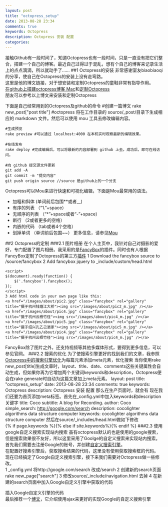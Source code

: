 ```yaml
---
layout: post
title: "octopress_setup"
date: 2013-08-28 23:34
comments: true
keywords: Octopress
description: Octopress 安装 配置
categories: 
---
```

接触Github有一段时间了，知道Octopress也有一段时间，只是一直没有把它们整合，搭建一个自己的博客。最近自己过得过于混乱，想有个自己的博客来记录生活上的点点滴滴，所以就动手了……
##1 Octopress的安装
非常感谢室友biaobiaoqi的分享，使自己在Octopress的安装上没有走弯路。<br/>
这里是他的博文链接，对于想安装和定制Octopress的童鞋非常有指导作用。<br/>
[在github上搭建octopress博客 Mac](http://biaobiaoqi.me/blog/2013/03/21/building-octopress-in-github-mac/)和[定制Octopress](http://biaobiaoqi.me/blog/2013/07/10/decorate-octopress/)<br/>
朋友可以参考以上博文来安装和定制Octopress
<!-- more -->
下面是自己经常用到的Octopress及github的命令
	#创建一篇博文
	rake new_post["post title"] #octopress 将在工作目录的 source/_post/目录下生成相应的 markdown 文件。然后可以使用 mou 工具去修改编辑内容。

	#生成预览
	rake preview #可以通过 localhost:4000 在本机实时观察最新的编辑效果。

	#在线发布
	rake deploy #完成编辑后，可以将最新的内容部署到 github 上去。成功后，即可在线访问。

	#向 github 提交源文件更新
	git add -A
	git commit -m "提交内容"
	git push origin source //source 是github上的一个分支
Octopress可以Mou来进行快速和可视化编辑，下面是Mou最常用的语法。

* 加粗和斜体 (单词前后包围**或者__)
* 有序的列表 （“1.”+space）
* 无顺序的列表 （“*”+space或者“-”+space）
* 断行 （2或者更多的空格）
* 内嵌的代码 （tab或者4个空格）
* 划掉单词 （单词前后包围~~）
更多信息，请参见[Mou](http://mouapp.com)

##2 Octopress的定制
###2.1 图片相册
在个人主页中，我针对自己对摄影的爱好，专门配置了图片相册。我采用的是[FancyBox](http://fancyapps.com/fancybox/)的插件。同时也有人根据FancyBox定制了Octopress的第三方[插件](http://tritarget.org/blog/2012/05/07/integrating-photos-into-octopress-using-fancybox-and-plugin/)
    1 Download the fancybox source to /source/fancybox
    2 Add fancybox jquery to _include/custom/head.html
    <script type="text/javascript" src="http://ajax.googleapis.com/ajax/libs/jquery/1.7/jquery.min.js"></script>
    <link rel="stylesheet" href="/fancybox/jquery.fancybox.css" type="text/css" media="screen" />
    <script type="text/javascript" src="/fancybox/jquery.fancybox.pack.js"></script>

    <script>
    $(document).ready(function() {
        $('.fancybox').fancybox();
    });
    </script>
    3 Add html code in your own page like this:
    <a href="/images/about/pic2.jpg" class="fancybox" rel="gallery" title="摄于杭州钱塘江大桥"><img src="/images/about/pic2_m.jpg" /></a>
    <a href="/images/about/pic4.jpg" class="fancybox" rel="gallery" title="摄于杭州云栖竹径"><img src="/images/about/pic4_m.jpg" /></a>
    <a href="/images/about/pic5.jpg" class="fancybox" rel="gallery" title="摄于绍兴孔乙己酒家"><img src="/images/about/pic5_m.jpg" /></a>
    <a href="/images/about/pic4.jpg" class="fancybox" rel="gallery" title="摄于杭州云栖竹径"><img src="/images/about/pic4_m.jpg" /></a>
FancyBox除了图片之外，还支持视频等其他多媒体形式，要得到更多信息，可以参见官网。
###2.2 搜索的优化
为了使搜索引擎更好的找到我们的文章，我参照[Octopress中的搜索引擎优化](http://dinever.com/blog/2013/01/23/zhuan-zai-fan-yi-octopresszhong-de-seo-youhua/)为每篇元素添加meta元素，优化搜索
当你使用rake new_post[title]生成文章时，layout、title、date、comments这些关键属性会自动生成，但如果你再为它增加两个关键词keywords和description，Octopress便会在rake generate时自动为这篇文章加上meta元素。
    layout: post
    title: "octopress_setup"
    date: 2013-08-28 23:34
    comments: true
    keywords: Octopress
    description: Octopress 安装 配置
那么在生产页面时，就会有
    <meta name="description" content="Octopress 安装 配置">
    <meta name="keywords" content="Octopress">
现在我们还要为首页添加meta标签。首先在_config.yml中加入keywords和description关键字
    title: Coco
    subtitle: A blog for Recording.
    author: Coco
    simple_search: http://google.com/search
    description: cocolighter algorithms data structure computer
    keywords: cocolighter algorithms data structure computer
然后在source/_includes/head.html做如下修改    
	{\% if page.keywords \%}<meta name="keywords" content="{{ page.keywords }}">{\% else if site.keywords\%}<meta name="keywords" content="{{ site.keywords }}">{\% endif \%}
###2.3 使用google自定义搜索实现站内搜索
虽有octopress默认的也是使用的google搜索，但是搜索效果很不友好，所以这里采用了Goolge的自定义搜索来实现站内搜索。<br/>
首先我们需要去注册Google的账号，并创建[自定义搜索引擎](https://www.google.com/cse/)。<br/>
在配置好搜素引擎后，获取搜索结果的代码，这里没有使用获取搜索框的代码。<br/>
现在已经搞定了Google自定义搜索引擎，接下来我们需要对Octopress做一些修改。<br/>
1 _config.yml
	将http://google.com/search 改成/search
2 创建新的search页面
	rake new_page["search"]
3 修改source/_include/navigation.html
	去掉<input type="hidden" name="q" value="site:{{ site.url | shorthand_url }}" />
4 在新建的search页面中加入Google自定义引擎中获取的代码
	<div>
		插入Google自定义引擎的代码
	</div>
最后推荐一个[博文](http://fis.io/ajax-google-custom-search-engine.html)，它介绍使用ajax来更好的实现Google的自定义搜索引擎


